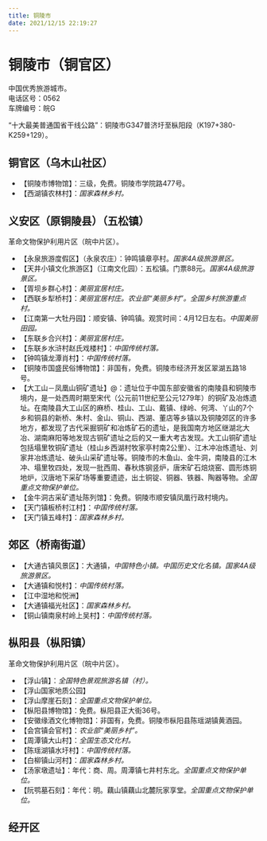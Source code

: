 ```yaml
---
title: 铜陵市  
date: 2021/12/15 22:19:27  
---
```

  
# 铜陵市（铜官区）  
中国优秀旅游城市。  
电话区号：0562  
车牌编号：皖G  
  
“十大最美普通国省干线公路”：铜陵市G347普济圩至枞阳段（K197+380-K259+129）。  

## 铜官区（乌木山社区）  
* 【铜陵市博物馆】：三级，免费。铜陵市学院路477号。  
* 【西湖镇农林村】：*国家森林乡村。*  

## 义安区（原铜陵县）（五松镇）  
革命文物保护利用片区（皖中片区）。  
* 【永泉旅游度假区】（永泉农庄）：钟鸣镇章亭村。*国家4A级旅游景区。*  
* 【天井小镇文化旅游区】（江南文化园）：五松镇。门票88元。*国家4A级旅游景区。*  
* 【胥坝乡群心村】：*美丽宜居村庄。*  
* 【西联乡犁桥村】：*美丽宜居村庄。农业部“美丽乡村”。全国乡村旅游重点村。*  
* 【江南第一大牡丹园】：顺安镇、钟鸣镇。观赏时间：4月12日左右。*中国美丽田园。*  
* 【东联乡合兴村】：*美丽宜居村庄。*  
* 【东联乡水浒村赵氏戏楼村】：*中国传统村落。*  
* 【钟鸣镇龙潭肖村】：*中国传统村落。*  
* 【铜陵市国盛民俗博物馆】：非国有，免费。铜陵市经济开发区翠湖五路18号。  
* 【大工山－凤凰山铜矿遗址】@：遗址位于中国东部安徽省的南陵县和铜陵市境内，是一处西周时期至宋代（公元前11世纪至公元1279年）的铜矿及冶炼遗址。在南陵县大工山区的麻桥、桂山、工山、戴镇、绿岭、何湾、丫山的7个乡和铜县的新桥、朱村、金山、铜山、西湖、董店等乡镇以及铜陵郊区的许多地方，都发现了古代采掘铜矿和冶炼矿石的遗址，是我国南方地区继湖北大冶、湖南麻阳等地发现古铜矿遗址之后的又一重大考古发现。大工山铜矿遗址包括塌里牧铜矿遗址（桂山乡西湖村牧家亭村南2公里）、江木冲冶炼遗址、刘家井冶炼遗址、破头山采矿遗址等。铜陵市的木鱼山、金牛洞，南陵县的江木冲、塌里牧四处，发现一批西周、春秋炼钢竖炉，唐宋矿石焙烧窑、圆形炼铜地炉，汉唐地下采矿场等重要遗迹，出土铜锭、铜器、铁器、陶器等物。*全国重点文物保护单位。*  
* 【金牛洞古采矿遗址陈列馆】：免费。铜陵市顺安镇凤凰行政村境内。  
* 【天门镇板桥村江村】：*中国传统村落。*  
* 【天门镇五峰村】：*国家森林乡村。*  

## 郊区（桥南街道）  
* 【大通古镇风景区】：大通镇，*中国特色小镇。中国历史文化名镇。国家4A级旅游景区。*  
* 【大通镇和悦村】：*中国传统村落。*  
* 【江中湿地和悦洲】  
* 【大通镇福光社区】：*国家森林乡村。*  
* 【铜山镇南泉村岭上吴村】：*中国传统村落。*  

## 枞阳县（枞阳镇）  
革命文物保护利用片区（皖中片区）。  
* 【浮山镇】：*全国特色景观旅游名镇（村）。*  
* 【浮山国家地质公园】  
* 【浮山摩崖石刻】：*全国重点文物保护单位。*  
* 【枞阳县博物馆】：免费。枞阳县正大街36号。  
* 【安徽缘酒文化博物馆】：非国有，免费。铜陵市枞阳县陈瑶湖镇黄酒园。  
* 【会宫镇会官村】：*农业部“美丽乡村”。*  
* 【周潭镇大山村】：*全国生态文化村。*  
* 【陈瑶湖镇水圩村】：*中国传统村落。*  
* 【白柳镇山河村】：*国家森林乡村。*  
* 【汤家墩遗址】：年代：商、周。周潭镇七井村东北。*全国重点文物保护单位。*  
* 【阮鹗墓石刻】：年代：明。藕山镇藕山北麓阮家享堂。*全国重点文物保护单位。*  

## 经开区  
